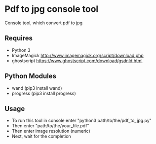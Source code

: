 Pdf to jpg console tool
========================
Console tool, which convert pdf to jpg

Requires
-------------
 * Python 3
 * ImageMagick http://www.imagemagick.org/script/download.php
 * ghostscript https://www.ghostscript.com/download/gsdnld.html
 
 Python Modules
--------------
 * wand (pip3 install wand)
 * progress (pip3 install progress)

Usage
--------------
 - To run this tool in console enter "python3 path/to/the/pdf_to_jpg.py"
 - Then enter "path/to/the/your_file.pdf"
 - Then enter image resolution (numeric)
 - Next, wait for the completion
